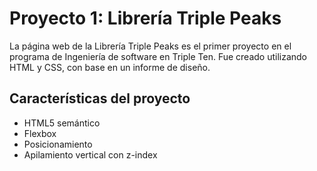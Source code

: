 # Proyecto 1: Librería Triple Peaks

La página web de la Librería Triple Peaks es el primer proyecto en el programa de Ingeniería de software en Triple Ten. Fue creado utilizando HTML y CSS, con base en un informe de diseño.

## Características del proyecto

-	HTML5 semántico
-	Flexbox
-	Posicionamiento
-	Apilamiento vertical con z-index
